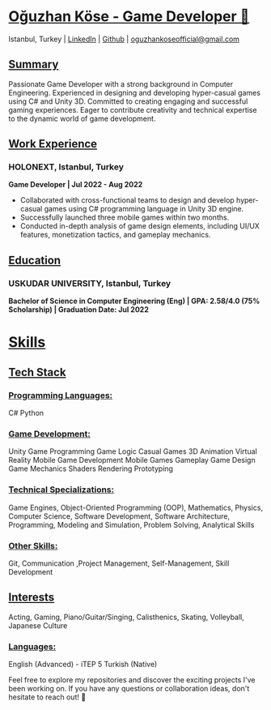 # <ins>Oğuzhan Köse - Game Developer 🚀</ins>

Istanbul, Turkey | [LinkedIn](https://www.linkedin.com/in/oguzhankoseofficial) | [Github](https://github.com/Axlope) | oguzhankoseofficial@gmail.com

## <ins>Summary</ins>

Passionate Game Developer with a strong background in Computer Engineering. Experienced in designing and developing hyper-casual games using C# and Unity 3D. Committed to creating engaging and successful gaming experiences. Eager to contribute creativity and technical expertise to the dynamic world of game development.

## <ins>Work Experience</ins>

### HOLONEXT, Istanbul, Turkey
**Game Developer | Jul 2022 - Aug 2022**
- Collaborated with cross-functional teams to design and develop hyper-casual games using C# programming language in Unity 3D engine.
- Successfully launched three mobile games within two months.
- Conducted in-depth analysis of game design elements, including UI/UX features, monetization tactics, and gameplay mechanics.

## <ins>Education</ins>

### USKUDAR UNIVERSITY, Istanbul, Turkey
**Bachelor of Science in Computer Engineering (Eng) | GPA: 2.58/4.0 (75% Scholarship) | Graduation Date: Jul 2022**

# <ins>Skills</ins>

## <ins>Tech Stack</ins>
### <ins>Programming Languages:</ins>
C#
Python

### <ins>Game Development:</ins>
Unity
Game Programming
Game Logic
Casual Games
3D Animation
Virtual Reality
Mobile Game Development
Mobile Games
Gameplay
Game Design
Game Mechanics
Shaders
Rendering
Prototyping

### <ins>Technical Specializations:</ins>
Game Engines, Object-Oriented Programming (OOP), Mathematics, Physics, Computer Science, Software Development, Software Architecture, Programming, Modeling and Simulation, Problem Solving, Analytical Skills

### <ins>Other Skills:</ins>
Git, Communication ,Project Management, Self-Management, Skill Development

## <ins>Interests</ins>
Acting, Gaming, Piano/Guitar/Singing, Calisthenics, Skating, Volleyball, Japanese Culture

### <ins>Languages:
English (Advanced) - iTEP 5
Turkish (Native)

Feel free to explore my repositories and discover the exciting projects I've been working on. If you have any questions or collaboration ideas, don't hesitate to reach out! 🚀
